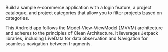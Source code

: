 Build a sample e-commerce application with a login feature, a project catalogue, and project categories that allow you to filter projects based on categories.

This Android app follows the Model-View-ViewModel (MVVM) architecture and adheres to the principles of Clean Architecture. It leverages Jetpack libraries, including LiveData for data observation and Navigation for seamless navigation between fragments.
